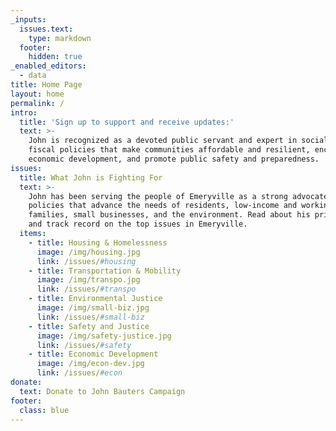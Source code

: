```yaml
---
_inputs:
  issues.text:
    type: markdown
  footer:
    hidden: true
_enabled_editors:
  - data
title: Home Page
layout: home
permalink: /
intro:
  title: 'Sign up to support and receive updates:'
  text: >-
    John is recognized as a devoted public servant and expert in social and
    fiscal policies that make communities affordable and resilient, encourage
    economic development, and promote public safety and preparedness.
issues:
  title: What John is Fighting For
  text: >-
    John has been serving the people of Emeryville as a strong advocate for
    policies that advance the needs of residents, low-income and working
    families, small businesses, and the environment. Read about his priorities
    and track record on the top issues in Emeryville.
  items:
    - title: Housing & Homelessness
      image: /img/housing.jpg
      link: /issues/#housing
    - title: Transportation & Mobility
      image: /img/transpo.jpg
      link: /issues/#transpo
    - title: Environmental Justice
      image: /img/small-biz.jpg
      link: /issues/#small-biz
    - title: Safety and Justice
      image: /img/safety-justice.jpg
      link: /issues/#safety
    - title: Economic Development
      image: /img/econ-dev.jpg
      link: /issues/#econ
donate:
  text: Donate to John Bauters Campaign
footer:
  class: blue
---
```

